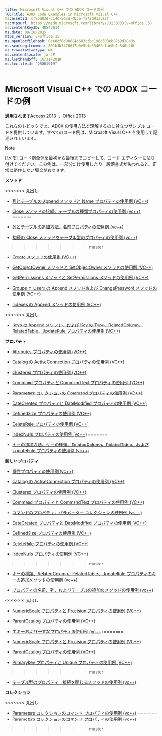 ```yaml
---
title: Microsoft Visual C++ での ADOX コードの例
TOCTitle: ADOX Code Examples in Microsoft Visual C++
ms:assetid: cf95d93d-c14d-5dcd-4b3a-f872d91a322f
ms:mtpsurl: https://msdn.microsoft.com/library/JJ250033(v=office.15)
ms:contentKeyID: 48547814
ms.date: 09/18/2015
mtps_version: v=office.15
ms.openlocfilehash: 0ce8df8d98804e683d2bc196d503cb87b9d18a3b
ms.sourcegitcommit: 801b1b54786f7b0e5b0d35466e7ae8d1e840b26f
ms.translationtype: MT
ms.contentlocale: ja-JP
ms.lasthandoff: 10/31/2018
ms.locfileid: "25861919"
---
```

# <a name="adox-code-examples-in-microsoft-visual-c"></a>Microsoft Visual C++ での ADOX コードの例


**適用されます**Access 2013 |。Office 2013

これらのトピックでは、ADOX の使用方法を理解するのに役立つサンプル コードを提供しています。すべてのコード例は、Microsoft Visual C++ を使用して記述されています。


> [!NOTE]
> [!メモ] コード例全体を最初から最後までコピーして、コード エディターに貼り付けてください。この例は、一部分だけ使用したり、段落書式が失われると、正常に動作しない場合があります。



**メソッド**

<<<<<<< 見出し
  - [列とテーブルの Append メソッドと Name プロパティの使用例 (VC++)](columns-and-tables-append-methods-name-property-example-vc.md)

  - [Close メソッドの接続、テーブルの種類プロパティの使用例 (vc++)](connection-close-method-table-type-property-example-vc.md)
=======
  - [列とテーブルの追加方法、名前プロパティの使用例 (vc++)](columns-and-tables-append-methods-name-property-example-vc.md)

  - [接続の Close メソッドをテーブル型のプロパティの使用例 (vc++)](connection-close-method-table-type-property-example-vc.md)
>>>>>>> master

  - [Create メソッドの使用例 (VC++)](create-method-example-vc.md)

  - [GetObjectOwner メソッドと SetObjectOwner メソッドの使用例 (VC++)](getobjectowner-and-setobjectowner-methods-example-vc.md)

  - [GetPermissions メソッドと SetPermissions メソッドの使用例 (VC++)](getpermissions-and-setpermissions-methods-example-vc.md)

  - [Groups と Users の Append メソッドおよび ChangePassword メソッドの使用例 (VC++)](groups-and-users-append-changepassword-methods-example-vc.md)

  - [Indexes の Append メソッドの使用例 (VC++)](indexes-append-method-example-vc.md)

<<<<<<< 見出し
  - [Keys の Append メソッド、および Key の Type、RelatedColumn、RelatedTable、UpdateRule プロパティの使用例 (VC++)](keys-append-method-key-type-relatedcolumn-relatedtable-and-updaterule-properties-example-vc.md)

**プロパティ**

  - [Attributes プロパティの使用例 (VC++)](attributes-property-example-vc.md)

  - [Catalog の ActiveConnection プロパティの使用例 (VC++)](catalog-activeconnection-property-example-vc.md)

  - [Clustered プロパティの使用例 (VC++)](clustered-property-example-vc.md)

  - [Command プロパティと CommandText プロパティの使用例 (VC++)](command-and-commandtext-properties-example-vc.md)

  - [Parameters コレクションの Command プロパティの使用例 (VC++)](parameters-collection-command-property-example-vc.md)

  - [DateCreated プロパティと DateModified プロパティの使用例 (VC++)](datecreated-and-datemodified-properties-example-vc.md)

  - [DefinedSize プロパティの使用例 (VC++)](definedsize-property-example-vc.md)

  - [DeleteRule プロパティの使用例 (VC++)](deleterule-property-example-vc.md)

  - [IndexNulls プロパティの使用例 (vc++)](indexnulls-property-example-vc.md)
=======
  - [キーの追加方法、キーの種類、RelatedColumn、RelatedTable、および UpdateRule プロパティの使用例 (vc++)](keys-append-method-key-type-relatedcolumn-relatedtable-and-updaterule-properties-example-vc.md)

**新しいプロパティ**

  - [属性プロパティの使用例 (vc++)](attributes-property-example-vc.md)

  - [Catalog の ActiveConnection プロパティの使用例 (VC++)](catalog-activeconnection-property-example-vc.md)

  - [Clustered プロパティの使用例 (VC++)](clustered-property-example-vc.md)

  - [Command プロパティと CommandText プロパティの使用例 (VC++)](command-and-commandtext-properties-example-vc.md)

  - [コマンドのプロパティ、パラメーター コレクションの使用例 (vc++)](parameters-collection-command-property-example-vc.md)

  - [DateCreated プロパティと DateModified プロパティの使用例 (VC++)](datecreated-and-datemodified-properties-example-vc.md)

  - [DefinedSize プロパティの使用例 (VC++)](definedsize-property-example-vc.md)

  - [DeleteRule プロパティの使用例 (VC++)](deleterule-property-example-vc.md)

  - [IndexNulls プロパティの使用例 (VC++)](indexnulls-property-example-vc.md)
>>>>>>> master

  - [キーの種類、RelatedColumn、RelatedTable、UpdateRule プロパティのキーの追加メソッドの使用例 (vc++)](keys-append-method-key-type-relatedcolumn-relatedtable-and-updaterule-properties-example-vc.md)

  - [プロパティの名前、列、およびテーブルの追加のメソッドの使用例 (vc++)](columns-and-tables-append-methods-name-property-example-vc.md)

<<<<<<< 見出し
  - [NumericScale プロパティと Precision プロパティの使用例 (VC++)](numericscale-and-precision-properties-example-vc.md)

  - [ParentCatalog プロパティの使用例 (VC++)](parentcatalog-property-example-vc.md)

  - [主キーおよび一意なプロパティの使用例 (vc++)](primarykey-and-unique-properties-example-vc.md)
=======
  - [NumericScale プロパティと Precision プロパティの使用例 (VC++)](numericscale-and-precision-properties-example-vc.md)

  - [ParentCatalog プロパティの使用例 (VC++)](parentcatalog-property-example-vc.md)

  - [PrimaryKey プロパティと Unique プロパティの使用例 (VC++)](primarykey-and-unique-properties-example-vc.md)
>>>>>>> master

  - [テーブル型のプロパティ、接続を閉じるメソッドの使用例 (vc++)](connection-close-method-table-type-property-example-vc.md)

**コレクション**

<<<<<<< 見出し
  - [Parameters コレクションのコマンド プロパティの使用例 (vc++)](parameters-collection-command-property-example-vc.md)
=======
  - [Parameters コレクションのコマンド プロパティの使用例 (vc++)](parameters-collection-command-property-example-vc.md)
>>>>>>> master

